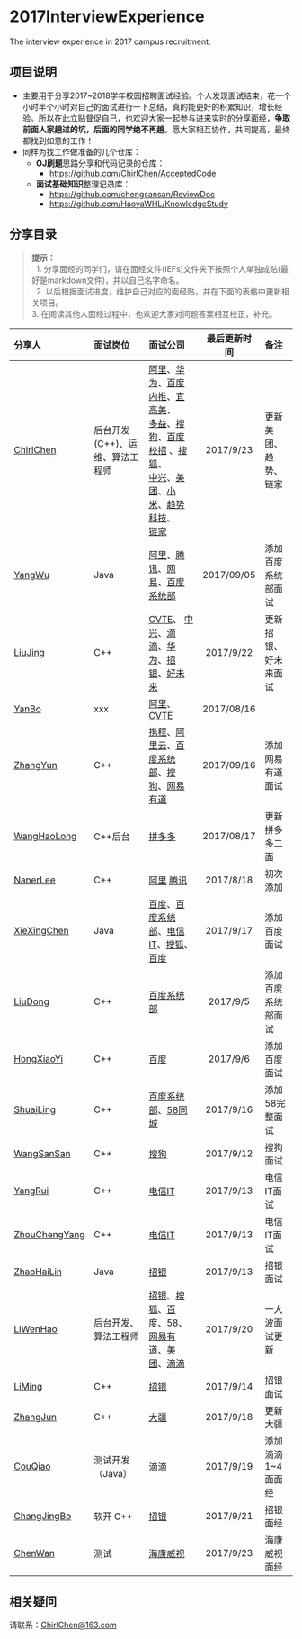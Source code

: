 # 2017InterviewExperience
The interview experience in 2017 campus recruitment.
## 项目说明
- 主要用于分享2017~2018学年校园招聘面试经验。个人发现面试结束，花一个小时半个小时对自己的面试进行一下总结，真的能更好的积累知识，增长经验。所以在此立贴督促自己，也欢迎大家一起参与进来实时的分享面经，**争取前面人家趟过的坑，后面的同学绝不再趟**。愿大家相互协作，共同提高，最终都找到如意的工作！
- 同样为找工作做准备的几个仓库：
    - **OJ刷题**思路分享和代码记录的仓库：
        - https://github.com/ChirlChen/AcceptedCode
    - **面试基础知识**整理记录库：
        - https://github.com/chengsansan/ReviewDoc
        - https://github.com/HaoyaWHL/KnowledgeStudy

## 分享目录
> **提示：** <br>
    1. 分享面经的同学们，请在面经文件(IEFs)文件夹下按照个人单独成贴(最好是markdown文件)，并以自己名字命名。 <br>
    2. 以后根据面试进度，维护自己对应的面经贴，并在下面的表格中更新相关项目。<br>
    3. 在阅读其他人面经过程中，也欢迎大家对问题答案相互校正，补充。<br>

| 分享人 | 面试岗位 | 面试公司 | 最后更新时间 | 备注 |
| :--- | :---- | :---- | :---: | :----- |
|[ChirlChen](./IEFs/ChirlChen.md)| 后台开发(C++)、运维、算法工程师| [阿里](./IEFs/ChirlChen.md#mayijinfu)、[华为](./IEFs/ChirlChen.md#huawei)、[百度内推](./IEFs/ChirlChen.md#baidu_shanghai)、[宜高美](./IEFs/ChirlChen.md#yigaomei)、<br>[多益](./IEFs/ChirlChen.md#duoyi)、[搜狗](./IEFs/ChirlChen.md#sougou)、[百度校招](./IEFs/ChirlChen.md#baidu) 、[搜狐](./IEFs/ChirlChen.md#sohu)、<br>[中兴](./IEFs/ChirlChen.md#zhongxing)、[美团](./IEFs/ChirlChen.md#meituan)、[小米](./IEFs/ChirlChen.md#xiaomi)、[趋势科技](./IEFs/ChirlChen.md#qushi)、<br>[链家](./IEFs/ChirlChen.md#lianjia)| 2017/9/23| 更新美团、趋势、链家|
|[YangWu](./IEFs/YangWu.md) | Java | [阿里](./IEFs/YangWu.md#ali)、[腾讯](./IEFs/YangWu.md#tengxun)、[网易](./IEFs/YangWu.md#wangyi)、[百度系统部](./IEFs/YangWu.md#baidu_xitongbu) | 2017/09/05 | 添加百度系统部面试 |
|[LiuJing](./IEFs/LiuJing.md) | C++ | [CVTE](./IEFs/LiuJing.md#cvte)、 [中兴](./IEFs/LiuJing.md#zhongxing)、[滴滴](./IEFs/LiuJing.md#didi)、[华为](./IEFs/LiuJing.md#huawei)、[招银](./IEFs/LiuJing.md#招银)、[好未来](./IEFs/LiuJing.md#好未来)| 2017/9/22 | 更新招银、好未来面试 |
|[YanBo](./IEFs/YanBo.md) | xxx | [阿里](./IEFs/YanBo.md#ali)、[CVTE](./IEFs/YanBo.md#cvte)| 2017/08/16 | |
|[ZhangYun](./IEFs/ZhangYun.md) | C++ | [携程](./IEFs/ZhangYun.md#xiecheng)、[阿里云](./IEFs/ZhangYun.md#aliyun)、[百度系统部](./IEFs/ZhangYun.md#baidu_xitongbu)、[搜狗](./IEFs/ZhangYun.md#sougou)、[网易有道](./IEFs/ZhangYun.md#wangyi_youdao) | 2017/09/16 | 添加网易有道面试 |
|[WangHaoLong](./IEFs/WangHaoLong.md) | C++后台 | [拼多多](./IEFs/WangHaoLong.md#pinduoduo)| 2017/08/17 |更新拼多多二面 |
|[NanerLee](./IEFs/NanerLee.md) | C++ | [阿里](./IEFs/NanerLee.md#阿里巴巴) [腾讯](./IEFs/NanerLee.md#腾讯) | 2017/8/18 | 初次添加 |
|[XieXingChen](./IEFs/XieXingChen.md) | Java | [百度](./IEFs/XieXingChen.md#baidu)、[百度系统部](./IEFs/XieXingChen.md#baidu_xitongbu)、[电信IT](./IEFs/XieXingChen.md#dianxin_it)、[搜狐](./IEFs/XieXingChen.md#sohu)、[百度](./IEFs/XieXingChen.md#baidu_xiaozhao)  | 2017/9/17 | 添加百度面试 |
|[LiuDong](./IEFs/LiuDong.md) | C++ | [百度系统部](./IEFs/LiuDong.md#baidu_xitongbu) |2017/9/5 | 添加百度系统部面试 |
|[HongXiaoYi](./IEFs/HongXiaoYi.md) | C++ | [百度](./IEFs/HongXiaoYi.md#baidu) |2017/9/6 | 添加百度面试 |
|[ShuaiLing](./IEFs/ShuaiLing.md) | C++ | [百度系统部](./IEFs/ShuaiLing.md#baidu_xitongbu)、[58同城](./IEFs/ShuaiLing.md#58) |2017/9/16 | 添加58完整面试 |
|[WangSanSan](./IEFs/WangSanSan.md) | C++ | [搜狗](./IEFs/WangSanSan.md#sougou) |2017/9/12 | 搜狗面试 |
|[YangRui](./IEFs/YangRui.md) | C++ | [电信IT](./IEFs/YangRui.md#dianxin_it) |2017/9/13 | 电信IT面试 |
|[ZhouChengYang](./IEFs/ZhouChengYang.md) | C++ | [电信IT](./IEFs/ZhouChengYang.md#dianxin_it) |2017/9/13 | 电信IT面试 |
|[ZhaoHaiLin](./IEFs/ZhaoHaiLin.md) | Java | [招银](./IEFs/ZhaoHaiLin.md#zhaoyin) |2017/9/13 | 招银面试 |
|[LiWenHao](./IEFs/LiWenHao.md) | 后台开发、算法工程师 | [招银](./IEFs/LiWenHao.md#zhaoyin)、[搜狐](./IEFs/LiWenHao.md#sohu)、[百度](./IEFs/LiWenHao.md#baidu)、[58](./IEFs/LiWenHao.md#58)、[网易有道](./IEFs/LiWenHao.md#网易有道)、[美团](./IEFs/LiWenHao.md#美团)、[滴滴](./IEFs/LiWenHao.md#滴滴) |2017/9/20 | 一大波面试更新 |
|[LiMing](./IEFs/LiMing.md) | C++ | [招银](./IEFs/LiMing.md#zhaoyin) |2017/9/14 | 招银面试 |
|[ZhangJun](./IEFs/ZhangJun.md) | C++ | [大疆](./IEFs/ZhangJun.md#dajiang) | 2017/9/18 | 更新大疆 |
|[CouQiao](./IEFs/CouQiao.md) | 测试开发（Java）| [滴滴](./IEFs/CouQiao.md#didi) | 2017/9/19 | 添加滴滴1~4面面经 |
|[ChangJingBo](./IEFs/ChangJingBo.md) | 软开 C++ |[招银](./IEFs/ChangJingBo.md#招银) | 2017/9/21|   招银面经 |
|[ChenWan](./IEFs/ChenWan.md) | 测试 |[海康威视](./IEFs/ChenWan.md#haikang) | 2017/9/23 |   海康威视面经 |



## 相关疑问
 请联系：ChirlChen@163.com
